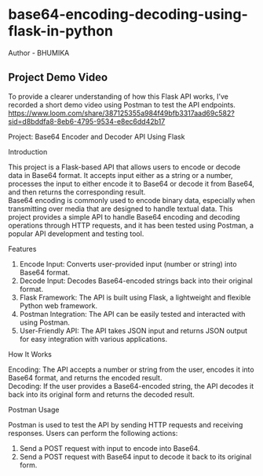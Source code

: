 # base64-encoding-decoding-using-flask-in-python
Author - BHUMIKA
<br>
## Project Demo Video
To provide a clearer understanding of how this Flask API works, I’ve recorded a short demo video using Postman to test the API endpoints.
<br>
https://www.loom.com/share/387125355a984f49bfb3317aad69c582?sid=d8bddfa8-8eb6-4795-9534-e8ec6dd42b17

Project: Base64 Encoder and Decoder API Using Flask

Introduction
<br>

This project is a Flask-based API that allows users to encode or decode data in Base64 format. It accepts input either as a string or a number, processes the input to either encode it to Base64 or decode it from Base64, and then returns the corresponding result.
<br>
Base64 encoding is commonly used to encode binary data, especially when transmitting over media that are designed to handle textual data. This project provides a simple API to handle Base64 encoding and decoding operations through HTTP requests, and it has been tested using Postman, a popular API development and testing tool.


Features
<br>
1. Encode Input: Converts user-provided input (number or string) into Base64 format.
2. Decode Input: Decodes Base64-encoded strings back into their original format.
3. Flask Framework: The API is built using Flask, a lightweight and flexible Python web framework.
4. Postman Integration: The API can be easily tested and interacted with using Postman.
5. User-Friendly API: The API takes JSON input and returns JSON output for easy integration with various applications.

How It Works
<br>

Encoding: The API accepts a number or string from the user, encodes it into Base64 format, and returns the encoded result.
<br>
Decoding: If the user provides a Base64-encoded string, the API decodes it back into its original form and returns the decoded result.


Postman Usage
<br>

Postman is used to test the API by sending HTTP requests and receiving responses. Users can perform the following actions:

1. Send a POST request with input to encode into Base64.
2. Send a POST request with Base64 input to decode it back to its original form.

